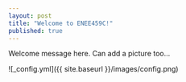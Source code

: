 ```yaml
---
layout: post
title: "Welcome to ENEE459C!"
published: true
---
```


Welcome message here. Can add a picture too...

![_config.yml]({{ site.baseurl }}/images/config.png)